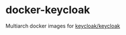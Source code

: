 # docker-keycloak

Multiarch docker images for [keycloak/keycloak](https://github.com/keycloak/keycloak)
